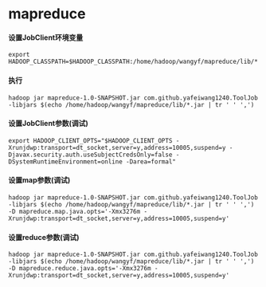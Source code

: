 # mapreduce

#### 设置JobClient环境变量

```shell
export HADOOP_CLASSPATH=$HADOOP_CLASSPATH:/home/hadoop/wangyf/mapreduce/lib/*
```

#### 执行

```shell
hadoop jar mapreduce-1.0-SNAPSHOT.jar com.github.yafeiwang1240.ToolJob -libjars $(echo /home/hadoop/wangyf/mapreduce/lib/*.jar | tr ' ' ',')
```



#### 设置JobClient参数(调试)

```shell
export HADOOP_CLIENT_OPTS="$HADOOP_CLIENT_OPTS -Xrunjdwp:transport=dt_socket,server=y,address=10005,suspend=y -Djavax.security.auth.useSubjectCredsOnly=false -DSystemRuntimeEnvironment=online -Darea=formal"
```

#### 设置map参数(调试)

```shell
hadoop jar mapreduce-1.0-SNAPSHOT.jar com.github.yafeiwang1240.ToolJob -libjars $(echo /home/hadoop/wangyf/mapreduce/lib/*.jar | tr ' ' ',') -D mapreduce.map.java.opts='-Xmx3276m -Xrunjdwp:transport=dt_socket,server=y,address=10005,suspend=y'
```

#### 设置reduce参数(调试)

```shell
hadoop jar mapreduce-1.0-SNAPSHOT.jar com.github.yafeiwang1240.ToolJob -libjars $(echo /home/hadoop/wangyf/mapreduce/lib/*.jar | tr ' ' ',') -D mapreduce.reduce.java.opts='-Xmx3276m -Xrunjdwp:transport=dt_socket,server=y,address=10005,suspend=y'
```

